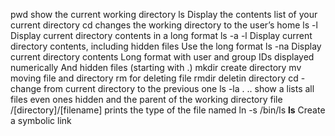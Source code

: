 pwd show the current working directory
ls Display the contents list of your current directory
cd changes the working directory to the user’s home
ls -l Display current directory contents in a long format
ls -a -l Display current directory contents, including hidden files Use the long format
ls -na Display current directory contents Long format with user and group IDs displayed numerically And hidden files (starting with .)
mkdir create directory
mv moving file and directory
rm for deleting file
rmdir deletin directory
cd - change from current directory to the previous one
ls -la . .. show a lists all files even ones hidden and the parent of the working directory
file /[directory]/[filename] prints the type of the file named
ln -s /bin/ls __ls__ Create a symbolic link
